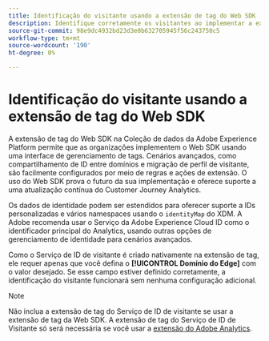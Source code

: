 ```yaml
---
title: Identificação do visitante usando a extensão de tag do Web SDK
description: Identifique corretamente os visitantes ao implementar a extensão de tag do Web SDK.
source-git-commit: 98e9dc4932bd23d3e0b632705945f56c243750c5
workflow-type: tm+mt
source-wordcount: '190'
ht-degree: 0%

---
```


# Identificação do visitante usando a extensão de tag do Web SDK

A extensão de tag do Web SDK na Coleção de dados da Adobe Experience Platform permite que as organizações implementem o Web SDK usando uma interface de gerenciamento de tags. Cenários avançados, como compartilhamento de ID entre domínios e migração de perfil de visitante, são facilmente configurados por meio de regras e ações de extensão. O uso do Web SDK prova o futuro da sua implementação e oferece suporte a uma atualização contínua do Customer Journey Analytics.

Os dados de identidade podem ser estendidos para oferecer suporte a IDs personalizadas e vários namespaces usando o `identityMap` do XDM. A Adobe recomenda usar o Serviço da Adobe Experience Cloud ID como o identificador principal do Analytics, usando outras opções de gerenciamento de identidade para cenários avançados.

Como o Serviço de ID de visitante é criado nativamente na extensão de tag, ele requer apenas que você defina o **[!UICONTROL Domínio do Edge]** com o valor desejado. Se esse campo estiver definido corretamente, a identificação do visitante funcionará sem nenhuma configuração adicional.

>[!NOTE]
>
>Não inclua a extensão de tag do Serviço de ID de visitante se usar a extensão de tag da Web SDK. A extensão de tag do Serviço de ID de Visitante só será necessária se você usar a [extensão do Adobe Analytics](analytics-extension.md).

